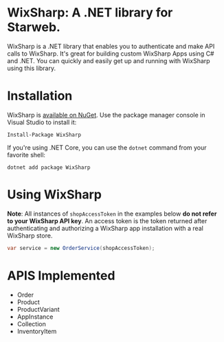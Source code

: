 # WixSharp: A .NET library for Starweb.

WixSharp is a .NET library that enables you to authenticate and make API calls to WixSharp. It's great for 
building custom WixSharp Apps using C# and .NET. You can quickly and easily get up and running with WixSharp
using this library.

# Installation

WixSharp is [available on NuGet](https://www.nuget.org/packages/WixSharp/). Use the package manager
console in Visual Studio to install it:

```
Install-Package WixSharp
```

If you're using .NET Core, you can use the `dotnet` command from your favorite shell:

```
dotnet add package WixSharp
```

# Using WixSharp

**Note**: All instances of `shopAccessToken` in the examples below **do not refer to your WixSharp API key**.
An access token is the token returned after authenticating and authorizing a WixSharp app installation with a
real WixSharp store.

```cs
var service = new OrderService(shopAccessToken);
```

# APIS Implemented
- Order
- Product
- ProductVariant
- AppInstance
- Collection
- InventoryItem
